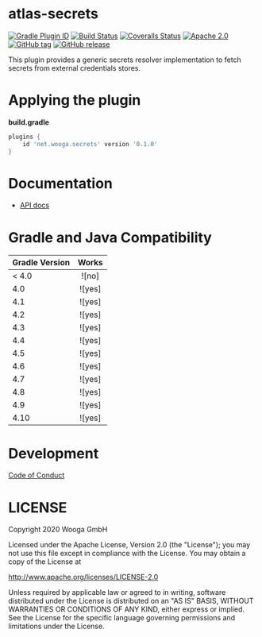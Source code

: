 atlas-secrets
============

[![Gradle Plugin ID](https://img.shields.io/badge/gradle-net.wooga.github-brightgreen.svg?style=flat-square)](https://plugins.gradle.org/plugin/net.wooga.github)
[![Build Status](https://img.shields.io/travis/wooga/atlas-secrets/master.svg?style=flat-square)](https://travis-ci.org/wooga/atlas-secrets)
[![Coveralls Status](https://img.shields.io/coveralls/wooga/atlas-secrets/master.svg?style=flat-square)](https://coveralls.io/github/wooga/atlas-secrets?branch=master)
[![Apache 2.0](https://img.shields.io/badge/license-Apache%202-blue.svg?style=flat-square)](https://raw.githubusercontent.com/wooga/atlas-secrets/master/LICENSE)
[![GitHub tag](https://img.shields.io/github/tag/wooga/atlas-secrets.svg?style=flat-square)]()
[![GitHub release](https://img.shields.io/github/release/wooga/atlas-secrets.svg?style=flat-square)]()

This plugin provides a generic secrets resolver implementation to fetch secrets from external credentials stores.

# Applying the plugin

**build.gradle**
```groovy
plugins {
    id 'net.wooga.secrets' version '0.1.0'
}
```

Documentation
=============

- [API docs](https://wooga.github.io/atlas-secrets/docs/api/)

Gradle and Java Compatibility
=============================

| Gradle Version | Works       |
| :------------- | :---------: |
| < 4.0          | ![no]       |
| 4.0            | ![yes]      |
| 4.1            | ![yes]      |
| 4.2            | ![yes]      |
| 4.3            | ![yes]      |
| 4.4            | ![yes]      |
| 4.5            | ![yes]      |
| 4.6            | ![yes]      |
| 4.7            | ![yes]      |
| 4.8            | ![yes]      |
| 4.9            | ![yes]      |
| 4.10           | ![yes]      |

Development
===========

[Code of Conduct](docs/Code-of-conduct.md)

LICENSE
=======

Copyright 2020 Wooga GmbH

Licensed under the Apache License, Version 2.0 (the "License");
you may not use this file except in compliance with the License.
You may obtain a copy of the License at

<http://www.apache.org/licenses/LICENSE-2.0>

Unless required by applicable law or agreed to in writing, software
distributed under the License is distributed on an "AS IS" BASIS,
WITHOUT WARRANTIES OR CONDITIONS OF ANY KIND, either express or implied.
See the License for the specific language governing permissions and
limitations under the License.
